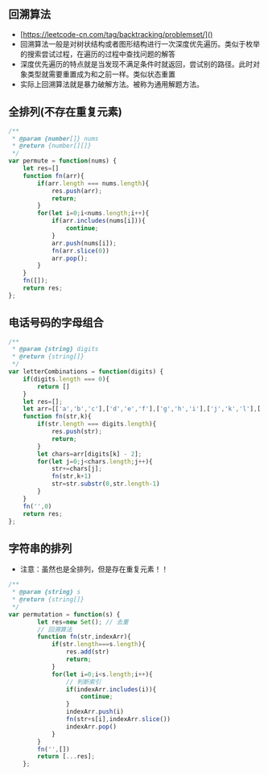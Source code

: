 ## 回溯算法
* [https://leetcode-cn.com/tag/backtracking/problemset/]()
* 回溯算法一般是对树状结构或者图形结构进行一次深度优先遍历。类似于枚举的搜索尝试过程，在遍历的过程中查找问题的解答
* 深度优先遍历的特点就是当发现不满足条件时就返回，尝试别的路径。此时对象类型就需要重置成为和之前一样。类似状态重置
* 实际上回溯算法就是暴力破解方法。被称为通用解题方法。

## 全排列(不存在重复元素)
```javascript
/**
 * @param {number[]} nums
 * @return {number[][]}
 */
var permute = function(nums) {
    let res=[]
    function fn(arr){
        if(arr.length === nums.length){
            res.push(arr);
            return;
        }
        for(let i=0;i<nums.length;i++){
            if(arr.includes(nums[i])){
                continue;
            }
            arr.push(nums[i]);
            fn(arr.slice(0))
            arr.pop();
        }
    }
    fn([]);
    return res;
};
```

## 电话号码的字母组合
```javascript
/**
 * @param {string} digits
 * @return {string[]}
 */
var letterCombinations = function(digits) {
    if(digits.length === 0){
        return []
    }
    let res=[];
    let arr=[['a','b','c'],['d','e','f'],['g','h','i'],['j','k','l'],['m','n','o'],['p','q','r','s'],['t','u','v'],['w','x','y','z']]
    function fn(str,k){
        if(str.length === digits.length){
            res.push(str);
            return;
        }
        let chars=arr[digits[k] - 2];
        for(let j=0;j<chars.length;j++){
            str+=chars[j];
            fn(str,k+1)
            str=str.substr(0,str.length-1)
        }
    }
    fn('',0)
    return res;
};
```

## 字符串的排列
* 注意：虽然也是全排列，但是存在重复元素！！
```javascript
/**
 * @param {string} s
 * @return {string[]}
 */
var permutation = function(s) {
        let res=new Set(); // 去重
        // 回溯算法
        function fn(str,indexArr){
            if(str.length===s.length){
                res.add(str)
                return;
            }
            for(let i=0;i<s.length;i++){
                // 判断索引
                if(indexArr.includes(i)){
                    continue;
                }
                indexArr.push(i)
                fn(str+s[i],indexArr.slice())
                indexArr.pop()
            }
        }
        fn('',[])
        return [...res];
    };
```
